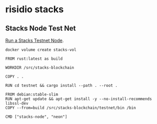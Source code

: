 # risidio stacks

## Stacks Node Test Net

[Run a Stacks Testnet Node](https://docs.blockstack.org/core/smart/neon-node.html).

```
docker volume create stacks-vol
```


```
FROM rust:latest as build

WORKDIR /src/stacks-blockchain

COPY . .

RUN cd testnet && cargo install --path . --root .

FROM debian:stable-slim
RUN apt-get update && apt-get install -y --no-install-recommends libssl-dev
COPY --from=build /src/stacks-blockchain/testnet/bin /bin

CMD ["stacks-node", "neon"]
```
